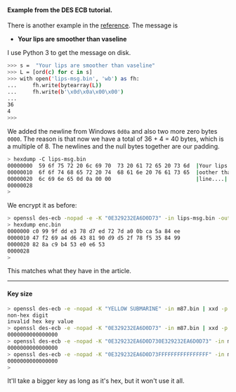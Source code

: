 #### Example from the DES ECB tutorial.

There is another example in the [reference](http://page.math.tu-berlin.de/~kant/teaching/hess/krypto-ws2006/des.htm).  The message is

- **Your lips are smoother than vaseline**

I use Python 3 to get the message on disk.

```bash
>>> s =  "Your lips are smoother than vaseline"
>>> L = [ord(c) for c in s]
>>> with open('lips-msg.bin', 'wb') as fh:
...     fh.write(bytearray(L))
...     fh.write(b'\x0d\x0a\x00\x00')
... 
36
4
>>>
```

We added the newline from Windows ``0d0a`` and also two more zero bytes ``0000``.  The reason is that now we have a total of 36 + 4 = 40 bytes, which is a multiple of 8.  The newlines and the null bytes together are our padding.


```bash
> hexdump -C lips-msg.bin 
00000000  59 6f 75 72 20 6c 69 70  73 20 61 72 65 20 73 6d  |Your lips are sm|
00000010  6f 6f 74 68 65 72 20 74  68 61 6e 20 76 61 73 65  |oother than vase|
00000020  6c 69 6e 65 0d 0a 00 00                           |line....|
00000028
>
```

We encrypt it as before:

```bash
> openssl des-ecb -nopad -e -K "0E329232EA6D0D73" -in lips-msg.bin -out enc.bin
> hexdump enc.bin
0000000 c0 99 9f dd e3 78 d7 ed 72 7d a0 0b ca 5a 84 ee
0000010 47 f2 69 a4 d6 43 81 90 d9 d5 2f 78 f5 35 84 99
0000020 82 8a c9 b4 53 e0 e6 53                        
0000028
> 
```

This matches what they have in the article.

<hr>

#### Key size

```bash
> openssl des-ecb -e -nopad -K "YELLOW SUBMARINE" -in m87.bin | xxd -p
non-hex digit
invalid hex key value
> openssl des-ecb -e -nopad -K "0E329232EA6D0D73" -in m87.bin | xxd -p
0000000000000000
> openssl des-ecb -e -nopad -K "0E329232EA6D0D730E329232EA6D0D73" -in m87.bin | xxd -p
0000000000000000
> openssl des-ecb -e -nopad -K "0E329232EA6D0D73FFFFFFFFFFFFFFFF" -in m87.bin | xxd -p
0000000000000000
>
```

It'll take a bigger key as long as it's hex, but it won't use it all.

